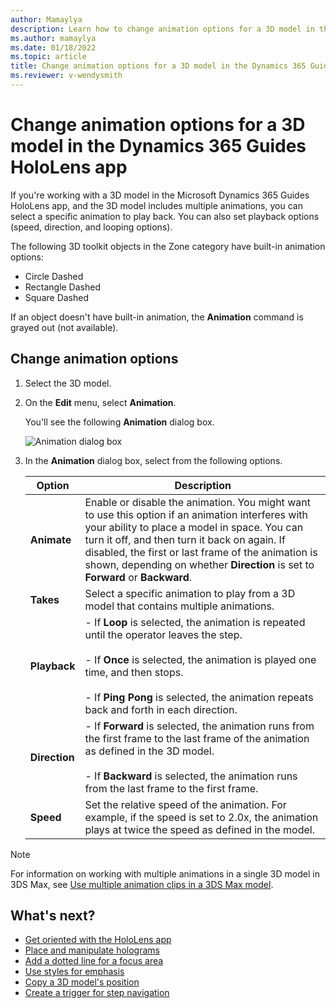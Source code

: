 ```yaml
---
author: Mamaylya
description: Learn how to change animation options for a 3D model in the Dynamics 365 Guides HoloLens app
ms.author: mamaylya
ms.date: 01/18/2022
ms.topic: article
title: Change animation options for a 3D model in the Dynamics 365 Guides HoloLens app
ms.reviewer: v-wendysmith
---
```


# Change animation options for a 3D model in the Dynamics 365 Guides HoloLens app

If you're working with a 3D model in the Microsoft Dynamics 365 Guides HoloLens app, and the 3D model includes multiple animations, you can select a specific animation to play back. You can also set playback options (speed, direction, and looping options). 

The following 3D toolkit objects in the Zone category have built-in animation options:

- Circle Dashed
- Rectangle Dashed
- Square Dashed

If an object doesn't have built-in animation, the **Animation** command is grayed out (not available). 

## Change animation options

1. Select the 3D model.

2. On the **Edit** menu, select **Animation**.

    You'll see the following **Animation** dialog box.

    ![Animation dialog box](media/animation-dialog.PNG "Animation dialog box")

3. In the **Animation** dialog box, select from the following options.

    |Option|Description|
    |----------------|---------------------------------------------------------------------|
    |**Animate**|Enable or disable the animation. You might want to use this option if an animation interferes with your ability to place a model in space. You can turn it off, and then turn it back on again. If disabled, the first or last frame of the animation is shown, depending on whether **Direction** is set to **Forward** or **Backward**.|
    |**Takes**|Select a specific animation to play from a 3D model that contains multiple animations.|
    |**Playback**|- If **Loop** is selected, the animation is repeated until the operator leaves the step.<br><br>- If **Once** is selected, the animation is played one time, and then stops.<br><br>- If **Ping Pong** is selected, the animation repeats back and forth in each direction. |
    |**Direction**|- If **Forward** is selected, the animation runs from the first frame to the last frame of the animation as defined in the 3D model.<br><br>- If **Backward** is selected, the animation runs from the last frame to the first frame.|
    |**Speed**|Set the relative speed of the animation. For example, if the speed is set to 2.0x, the animation plays at twice the speed as defined in the model. |
    
> [!NOTE]
> For information on working with multiple animations in a single 3D model in 3DS Max, see [Use multiple animation clips in a 3DS Max model](https://doc.babylonjs.com/extensions/Exporters/3DSMax_to_glTF#single-animation-clip).

## What's next?

- [Get oriented with the HoloLens app](hololens-app-orientation.md)
- [Place and manipulate holograms](hololens-app-place-holograms.md)
- [Add a dotted line for a focus area](hololens-app-dotted-line.md)
- [Use styles for emphasis](hololens-app-styles.md)
- [Copy a 3D model's position](hololens-app-copy-3D-model-position.md)
- [Create a trigger for step navigation](hololens-app-trigger.md)

